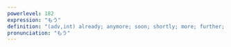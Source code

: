 ```yaml
---
powerlevel: 182
expression: "もう"
definition: "(adv,int) already; anymore; soon; shortly; more; further; other; again; interjection used to strengthen expression of an emotion (often exasperation); (P)"
pronunciation: "もう"
---
```

